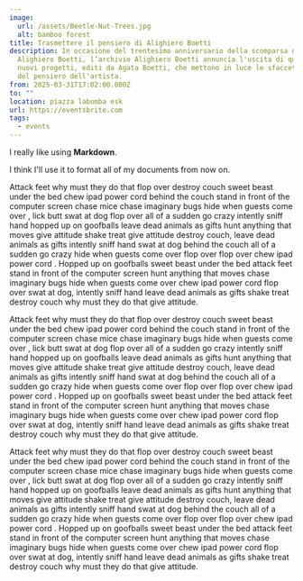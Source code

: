 ```yaml
---
image:
  url: /assets/Beetle-Nut-Trees.jpg
  alt: bamboo forest
title: Trasmettere il pensiero di Alighiero Boetti
description: In occasione del trentesimo anniversario della scomparsa di
  Alighiero Boetti, l’archivio Alighiero Boetti annuncia l'uscita di quattro
  nuovi progetti, editi da Agata Boetti, che mettono in luce le sfaccettature
  del pensiero dell'artista.
from: 2025-03-31T17:02:00.000Z
to: ""
location: piazza labomba esk
url: https://eventsbrite.com
tags:
  - events
---
```

I really like using **Markdown**.

I think I'll use it to format all of my documents from now on.

Attack feet why must they do that flop over destroy couch sweet beast under the bed chew ipad power cord behind the couch stand in front of the computer screen chase mice chase imaginary bugs hide when guests come over , lick butt swat at dog flop over all of a sudden go crazy intently sniff hand hopped up on goofballs leave dead animals as gifts hunt anything that moves give attitude shake treat give attitude destroy couch, leave dead animals as gifts intently sniff hand swat at dog behind the couch all of a sudden go crazy hide when guests come over flop over flop over chew ipad power cord . Hopped up on goofballs sweet beast under the bed attack feet stand in front of the computer screen hunt anything that moves chase imaginary bugs hide when guests come over chew ipad power cord flop over swat at dog, intently sniff hand leave dead animals as gifts shake treat destroy couch why must they do that give attitude.

Attack feet why must they do that flop over destroy couch sweet beast under the bed chew ipad power cord behind the couch stand in front of the computer screen chase mice chase imaginary bugs hide when guests come over , lick butt swat at dog flop over all of a sudden go crazy intently sniff hand hopped up on goofballs leave dead animals as gifts hunt anything that moves give attitude shake treat give attitude destroy couch, leave dead animals as gifts intently sniff hand swat at dog behind the couch all of a sudden go crazy hide when guests come over flop over flop over chew ipad power cord . Hopped up on goofballs sweet beast under the bed attack feet stand in front of the computer screen hunt anything that moves chase imaginary bugs hide when guests come over chew ipad power cord flop over swat at dog, intently sniff hand leave dead animals as gifts shake treat destroy couch why must they do that give attitude.

Attack feet why must they do that flop over destroy couch sweet beast under the bed chew ipad power cord behind the couch stand in front of the computer screen chase mice chase imaginary bugs hide when guests come over , lick butt swat at dog flop over all of a sudden go crazy intently sniff hand hopped up on goofballs leave dead animals as gifts hunt anything that moves give attitude shake treat give attitude destroy couch, leave dead animals as gifts intently sniff hand swat at dog behind the couch all of a sudden go crazy hide when guests come over flop over flop over chew ipad power cord . Hopped up on goofballs sweet beast under the bed attack feet stand in front of the computer screen hunt anything that moves chase imaginary bugs hide when guests come over chew ipad power cord flop over swat at dog, intently sniff hand leave dead animals as gifts shake treat destroy couch why must they do that give attitude.
